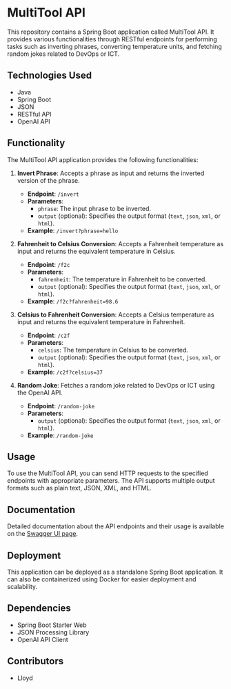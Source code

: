 # MultiTool API

This repository contains a Spring Boot application called MultiTool API. It provides various functionalities through RESTful endpoints for performing tasks such as inverting phrases, converting temperature units, and fetching random jokes related to DevOps or ICT.

## Technologies Used

- Java
- Spring Boot
- JSON
- RESTful API
- OpenAI API

## Functionality

The MultiTool API application provides the following functionalities:

1. **Invert Phrase**: Accepts a phrase as input and returns the inverted version of the phrase.

    - **Endpoint**: `/invert`
    - **Parameters**:
        - `phrase`: The input phrase to be inverted.
        - `output` (optional): Specifies the output format (`text`, `json`, `xml`, or `html`).
    - **Example**: `/invert?phrase=hello`

2. **Fahrenheit to Celsius Conversion**: Accepts a Fahrenheit temperature as input and returns the equivalent temperature in Celsius.

    - **Endpoint**: `/f2c`
    - **Parameters**:
        - `fahrenheit`: The temperature in Fahrenheit to be converted.
        - `output` (optional): Specifies the output format (`text`, `json`, `xml`, or `html`).
    - **Example**: `/f2c?fahrenheit=98.6`

3. **Celsius to Fahrenheit Conversion**: Accepts a Celsius temperature as input and returns the equivalent temperature in Fahrenheit.

    - **Endpoint**: `/c2f`
    - **Parameters**:
        - `celsius`: The temperature in Celsius to be converted.
        - `output` (optional): Specifies the output format (`text`, `json`, `xml`, or `html`).
    - **Example**: `/c2f?celsius=37`

4. **Random Joke**: Fetches a random joke related to DevOps or ICT using the OpenAI API.

    - **Endpoint**: `/random-joke`
    - **Parameters**:
        - `output` (optional): Specifies the output format (`text`, `json`, `xml`, or `html`).
    - **Example**: `/random-joke`

## Usage

To use the MultiTool API, you can send HTTP requests to the specified endpoints with appropriate parameters. The API supports multiple output formats such as plain text, JSON, XML, and HTML.

## Documentation

Detailed documentation about the API endpoints and their usage is available on the [Swagger UI page](http://localhost:8080/swagger-ui/).

## Deployment

This application can be deployed as a standalone Spring Boot application. It can also be containerized using Docker for easier deployment and scalability.

## Dependencies

- Spring Boot Starter Web
- JSON Processing Library
- OpenAI API Client

## Contributors

- Lloyd

